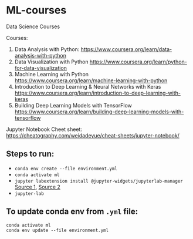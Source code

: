 # ML-courses
Data Science Courses

Courses:
1. Data Analysis with Python: https://www.coursera.org/learn/data-analysis-with-python 
2. Data Visualization with Python https://www.coursera.org/learn/python-for-data-visualization
3. Machine Learning with Python https://www.coursera.org/learn/machine-learning-with-python
4. Introduction to Deep Learning & Neural Networks with Keras https://www.coursera.org/learn/introduction-to-deep-learning-with-keras
5. Building Deep Learning Models with TensorFlow https://www.coursera.org/learn/building-deep-learning-models-with-tensorflow


Jupyter Notebook Cheet sheet: https://cheatography.com/weidadeyue/cheat-sheets/jupyter-notebook/ 

## Steps to run:
- `conda env create --file environment.yml`
- `conda activate ml`
- `jupyter labextension install @jupyter-widgets/jupyterlab-manager` [Source 1](https://stackoverflow.com/questions/49542417/how-to-get-ipywidgets-working-in-jupyter-lab), [Source 2](https://ipywidgets.readthedocs.io/en/latest/user_install.html#installing-the-jupyterlab-extension)
- `jupyter-lab`

## To update conda env from `.yml` file:

```
conda activate ml
conda env update --file environment.yml
```
